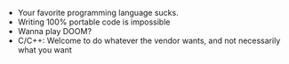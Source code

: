 
- Your favorite programming language sucks.
- Writing 100% portable code is impossible
- Wanna play DOOM?
- C/C++: Welcome to do whatever the vendor wants, and not necessarily what you want
